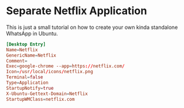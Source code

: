 # Separate Netflix Application

This is just a small tutorial on how to create your own kinda standalone WhatsApp in Ubuntu.

```conf title="netflix.desktop"
[Desktop Entry]
Name=Netflix
GenericName=Netflix
Comment=
Exec=google-chrome --app=https://netflix.com/
Icon=/usr/local/icons/netflix.png
Terminal=false
Type=Application
StartupNotify=true
X-Ubuntu-Gettext-Domain=Netflix
StartupWMClass=netflix.com
```
